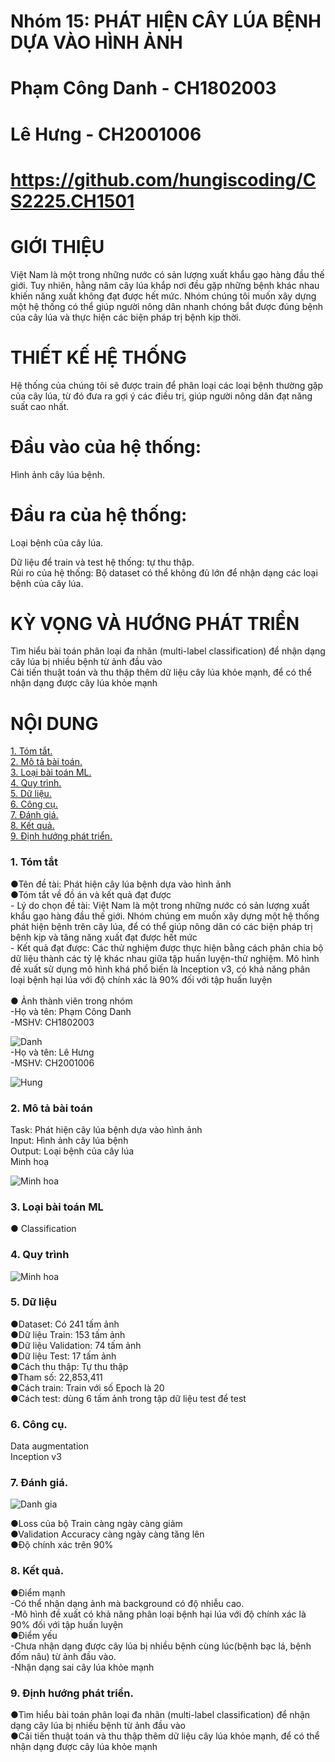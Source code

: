 # Nhóm 15: PHÁT HIỆN CÂY LÚA BỆNH DỰA VÀO HÌNH ẢNH
# Phạm Công Danh - CH1802003
# Lê Hưng - CH2001006
# https://github.com/hungiscoding/CS2225.CH1501

# GIỚI THIỆU 
Việt Nam là một trong những nước có sản lượng xuất khẩu gạo hàng đầu thế giới. Tuy nhiên, hằng năm cây lúa khắp nơi đều gặp những bệnh khác nhau khiến năng xuất không đạt được hết mức. Nhóm chúng tôi muốn xây dựng một hệ thống có thể giúp người nông dân nhanh chóng bắt được đúng bệnh của cây lúa và thực hiện các biện pháp trị bệnh kịp thời. 
<br />
# THIẾT KẾ HỆ THỐNG 
Hệ thống của chúng tôi sẽ được train để phân loại các loại bệnh thường gặp của cây lúa, từ đó đưa ra gợi ý các điều trị, giúp người nông dân đạt năng suất cao nhất.<br />

# Đầu vào của hệ thống: 
Hình ảnh cây lúa bệnh.<br />

# Đầu ra của hệ thống: 
Loại bệnh của cây lúa.<br />

Dữ liệu để train và test hệ thống: tự thu thập.<br />
Rủi ro của hệ thống: Bộ dataset có thể không đủ lớn để nhận dạng các loại bệnh của cây lúa.<br /> 

# KỲ VỌNG VÀ HƯỚNG PHÁT TRIỂN
Tìm hiểu bài toán phân loại đa nhãn (multi-label classification) để nhận dạng cây lúa bị nhiều bệnh từ ảnh đầu vào<br /> 
Cải tiến thuật toán và thu thập thêm dữ liệu cây lúa khỏe mạnh, để có thể nhận dạng được cây lúa khỏe mạnh<br /> 


# NỘI DUNG
[1. Tóm tắt.](https://github.com/pcdanh/CS2225.CH1501/blob/master/README.md#tomtat)<br />
[2. Mô tả bài toán.](https://github.com/pcdanh/CS2225.CH1501/blob/master/README.md#motabaitoan)<br />
[3. Loại bài toán ML.](https://github.com/pcdanh/CS2225.CH1501/blob/master/README.md#loaibaitoan)<br />
[4. Quy trình.](https://github.com/pcdanh/CS2225.CH1501/blob/master/README.md#quytrinh)<br />
[5. Dữ liệu.](https://github.com/pcdanh/CS2225.CH1501/blob/master/README.md#dulieu)<br />
[6. Công cụ.](https://github.com/pcdanh/CS2225.CH1501/blob/master/README.md#congcu)<br />
[7. Đánh giá.](https://github.com/pcdanh/CS2225.CH1501/blob/master/README.md#danhgia)<br />
[8. Kết quả.](https://github.com/pcdanh/CS2225.CH1501/blob/master/README.md#ketqua)<br />
[9. Định hướng phát triển.](https://github.com/pcdanh/CS2225.CH1501/blob/master/README.md#dinhhuongphattrien)<br />


<h3 id="tomtat">1. Tóm tắt</h3>
●Tên đề tài: Phát hiện cây lúa bệnh dựa vào hình ảnh<br />
●Tóm tắt về đồ án và kết quả đạt được<br />
- Lý do chọn đề tài: Việt Nam là một trong những nước có sản lượng xuất khẩu gạo hàng đầu thế giới. Nhóm chúng em muốn xây dựng một hệ thống phát hiện bệnh trên cây lúa, để có thể giúp nông dân có các biện pháp trị bệnh kịp và tăng năng xuất đạt được hết mức<br />
- Kết quả đạt được: Các thử nghiệm được thực hiện bằng cách phân chia bộ dữ liệu thành các tỷ lệ khác nhau giữa tập huấn luyện-thử nghiệm. Mô hình đề xuất sử dụng mô hình khá phổ biến là Inception v3, có khả năng phân loại bệnh hại lúa với độ chính xác là 90% đối với tập huấn luyện<br /><br />
● Ảnh thành viên trong nhóm<br />
-Họ và tên: Phạm Công Danh<br />
-MSHV: CH1802003

![Danh](https://github.com/pcdanh/image/blob/master/danh.jpg) <br>
-Họ và tên: Lê Hưng  <br />
-MSHV: CH2001006<br />

![Hung](https://github.com/pcdanh/image/blob/master/hung.jpg) <br>

<h3 id="motabaitoan">2. Mô tả bài toán</h3>
Task: Phát hiện cây lúa bệnh dựa vào hình ảnh<br>
Input:  Hình ảnh cây lúa bệnh<br>
Output: Loại bệnh của cây lúa<br>
Minh hoạ

![Minh hoa](https://github.com/pcdanh/image/blob/master/1.png) <br>

<h3 id="loaibaitoan">3. Loại bài toán ML</h3>
● Classification<br>
<h3 id="quytrinh">4. Quy trình</h3>

![Minh hoa](https://github.com/pcdanh/image/blob/master/2.png) <br>

<h3 id="dulieu">5. Dữ liệu</h3>
●Dataset: Có 241 tấm ảnh<br>
●Dữ liệu Train: 153 tấm ảnh<br>
●Dữ liệu Validation: 74 tấm ảnh<br>
●Dữ liệu Test: 17 tấm ảnh <br>
●Cách thu thập: Tự thu thập<br>
●Tham số: 22,853,411<br>
●Cách train: Train với số Epoch là 20<br>
●Cách test: dùng 6 tấm ảnh trong tập dữ liệu test để test<br>


<h3 id="congcu">6. Công cụ.</h3>
Data augmentation<br>
Inception v3<br>

<h3 id="danhgia">7. Đánh giá.</h3>

![Danh gia](https://github.com/pcdanh/image/blob/master/3.png) <br>

●Loss của bộ Train càng ngày càng giảm<br>
●Validation Accuracy càng ngày càng tăng lên<br>
●Độ chính xác trên 90%<br>

<h3 id="ketqua">8. Kết quả.</h3>
●Điểm mạnh<br>
-Có thể nhận dạng ảnh mà background có độ nhiễu cao.<br>
-Mô hình đề xuất có khả năng phân loại bệnh hại lúa với độ chính xác là 90% đối với tập huấn luyện<br>
●Điểm yếu<br>
-Chưa nhận dạng được cây lúa bị nhiều bệnh cùng lúc(bệnh bạc lá, bệnh đốm nâu) từ ảnh đầu vào.<br>
-Nhận dạng sai cây lúa khỏe mạnh <br>

<h3 id="dinhhuongphattrien">9. Định hướng phát triển.</h3>
●Tìm hiểu bài toán phân loại đa nhãn (multi-label classification) để nhận dạng cây lúa bị nhiều bệnh từ ảnh đầu vào<br>
●Cải tiến thuật toán và thu thập thêm dữ liệu cây lúa khỏe mạnh, để có thể nhận dạng được cây lúa khỏe mạnh<br>


